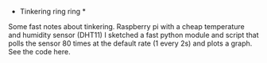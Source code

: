 * Tinkering ring ring *

Some fast notes about tinkering.
Raspberry pi with a cheap temperature and humidity sensor (DHT11)
I sketched a fast python module and script that polls the sensor 80 times at the default rate (1 every 2s) and plots a graph.
See the code here.
